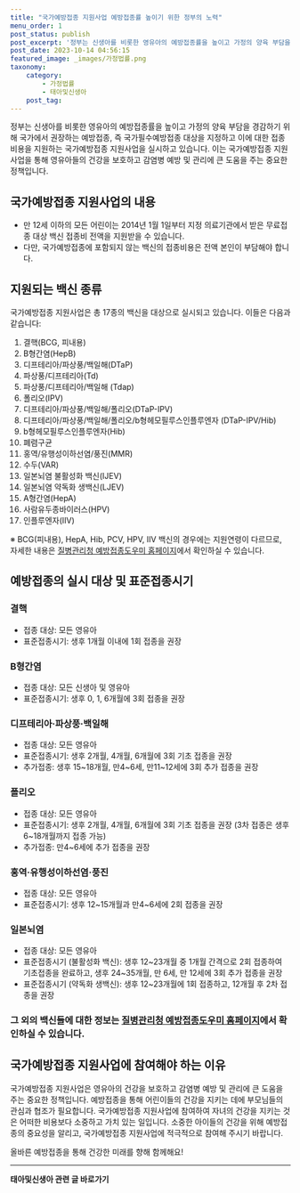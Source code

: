 ```yaml
---
title: "국가예방접종 지원사업 예방접종률 높이기 위한 정부의 노력"
menu_order: 1
post_status: publish
post_excerpt: '정부는 신생아를 비롯한 영유아의 예방접종률을 높이고 가정의 양육 부담을 경감하기 위해 국가에서 권장하는 예방접종, 즉 국가필수예방접종 대상을 지정하고 이에 대한 접종비용을 지원하는 국가예방접종 지원사업을 실시하고 있습니다. 이는 국가예방접종 지원사업을 통해 영유아들의 건강을 보호하고 감염병 예방 및 관리에 큰 도움을 주는 중요한 정책입니다.'
post_date: 2023-10-14 04:56:15
featured_image: _images/가정법률.png
taxonomy:
    category:
        - 가정법률
        - 태아및신생아
    post_tag:
---
```




정부는 신생아를 비롯한 영유아의 예방접종률을 높이고 가정의 양육 부담을 경감하기 위해 국가에서 권장하는 예방접종, 즉 국가필수예방접종 대상을 지정하고 이에 대한 접종비용을 지원하는 국가예방접종 지원사업을 실시하고 있습니다. 이는 국가예방접종 지원사업을 통해 영유아들의 건강을 보호하고 감염병 예방 및 관리에 큰 도움을 주는 중요한 정책입니다.

## 국가예방접종 지원사업의 내용

- 만 12세 이하의 모든 어린이는 2014년 1월 1일부터 지정 의료기관에서 받은 무료접종 대상 백신 접종비 전액을 지원받을 수 있습니다.
- 다만, 국가예방접종에 포함되지 않는 백신의 접종비용은 전액 본인이 부담해야 합니다.

## 지원되는 백신 종류

국가예방접종 지원사업은 총 17종의 백신을 대상으로 실시되고 있습니다. 이들은 다음과 같습니다:

1. 결핵(BCG, 피내용)
2. B형간염(HepB)
3. 디프테리아/파상풍/백일해(DTaP)
4. 파상풍/디프테리아(Td)
5. 파상풍/디프테리아/백일해 (Tdap)
6. 폴리오(IPV)
7. 디프테리아/파상풍/백일해/폴리오(DTaP-IPV)
8. 디프테리아/파상풍/백일해/폴리오/b형헤모필루스인플루엔자 (DTaP-IPV/Hib)
9. b형헤모필루스인플루엔자(Hib)
10. 폐렴구균
11. 홍역/유행성이하선염/풍진(MMR)
12. 수두(VAR)
13. 일본뇌염 불활성화 백신(IJEV)
14. 일본뇌염 약독화 생백신(LJEV)
15. A형간염(HepA)
16. 사람유두종바이러스(HPV)
17. 인플루엔자(IIV)

※ BCG(피내용), HepA, Hib, PCV, HPV, IIV 백신의 경우에는 지원연령이 다르므로, 자세한 내용은 [질병관리청 예방접종도우미 홈페이지](https://nip.kdca.go.kr/irhp/index.jsp)에서 확인하실 수 있습니다.
## 예방접종의 실시 대상 및 표준접종시기

### 결핵

- 접종 대상: 모든 영유아
- 표준접종시기: 생후 1개월 이내에 1회 접종을 권장

### B형간염

- 접종 대상: 모든 신생아 및 영유아
- 표준접종시기: 생후 0, 1, 6개월에 3회 접종을 권장

### 디프테리아·파상풍·백일해

- 접종 대상: 모든 영유아
- 표준접종시기: 생후 2개월, 4개월, 6개월에 3회 기초 접종을 권장
- 추가접종: 생후 15~18개월, 만4~6세, 만11~12세에 3회 추가 접종을 권장

### 폴리오

- 접종 대상: 모든 영유아
- 표준접종시기: 생후 2개월, 4개월, 6개월에 3회 기초 접종을 권장 (3차 접종은 생후 6~18개월까지 접종 가능)
- 추가접종: 만4~6세에 추가 접종을 권장

### 홍역·유행성이하선염·풍진

- 접종 대상: 모든 영유아
- 표준접종시기: 생후 12~15개월과 만4~6세에 2회 접종을 권장

### 일본뇌염

- 접종 대상: 모든 영유아
- 표준접종시기 (불활성화 백신): 생후 12~23개월 중 1개월 간격으로 2회 접종하여 기초접종을 완료하고, 생후 24~35개월, 만 6세, 만 12세에 3회 추가 접종을 권장
- 표준접종시기 (약독화 생백신): 생후 12~23개월에 1회 접종하고, 12개월 후 2차 접종을 권장

### 그 외의 백신들에 대한 정보는 [질병관리청 예방접종도우미 홈페이지](https://nip.kdca.go.kr/irhp/index.jsp)에서 확인하실 수 있습니다.
## 국가예방접종 지원사업에 참여해야 하는 이유

국가예방접종 지원사업은 영유아의 건강을 보호하고 감염병 예방 및 관리에 큰 도움을 주는 중요한 정책입니다. 예방접종을 통해 어린이들의 건강을 지키는 데에 부모님들의 관심과 협조가 필요합니다. 국가예방접종 지원사업에 참여하여 자녀의 건강을 지키는 것은 어떠한 비용보다 소중하고 가치 있는 일입니다. 소중한 아이들의 건강을 위해 예방접종의 중요성을 알리고, 국가예방접종 지원사업에 적극적으로 참여해 주시기 바랍니다.

올바른 예방접종을 통해 건강한 미래를 향해 함께해요!

<!-- wp:separator -->
<hr class="wp-block-separator has-alpha-channel-opacity"/>
<!-- /wp:separator -->

<!-- wp:group {"backgroundColor":"base","layout":{"type":"constrained"}} -->
<div class="wp-block-group has-base-background-color has-background"><!-- wp:paragraph {"align":"center","fontSize":"medium"} -->
<p class="has-text-align-center has-large-font-size"><strong>태아및신생아 관련 글 바로가기</strong></p>
<!-- /wp:paragraph -->


<!-- wp:latest-posts
{"categories":[{"id":1496,"count":19,"description":"","link":"https://uknowlaw.com/category/%ed%83%9c%ec%95%84%eb%b0%8f%ec%8b%a0%ec%83%9d%ec%95%84/","name":"태아및신생아","slug":"태아및신생아","taxonomy":"category","parent":0,"meta":[],"_links":{"self":[{"href":"https://uknowlaw.com/wp-json/wp/v2/categories/1496"}],"collection":[{"href":"https://uknowlaw.com/wp-json/wp/v2/categories"}],"about":[{"href":"https://uknowlaw.com/wp-json/wp/v2/taxonomies/category"}],"wp:post_type":[{"href":"https://uknowlaw.com/wp-json/wp/v2/posts?categories=1496"}],"curies":[{"name":"wp","href":"https://api.w.org/{rel}","templated":true}]}}],"postsToShow":100,"excerptLength":28,"postLayout":"grid","columns":2,"featuredImageAlign":"left","featuredImageSizeSlug":"large","fontSize":"medium"} /--></div>
<!-- /wp:group -->